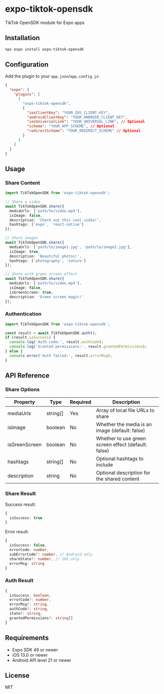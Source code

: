 # expo-tiktok-opensdk

TikTok OpenSDK module for Expo apps

## Installation

```bash
npx expo install expo-tiktok-opensdk
```

## Configuration

Add the plugin to your `app.json`/`app.config.js`:

```json
{
  "expo": {
    "plugins": [
      [
        "expo-tiktok-opensdk",
        {
          "iosClientKey": "YOUR_IOS_CLIENT_KEY",
          "androidClientKey": "YOUR_ANDROID_CLIENT_KEY",
          "iosUniversalLink": "YOUR_UNIVERSAL_LINK", // Optional
          "scheme": "YOUR_APP_SCHEME", // Optional
          "redirectScheme": "YOUR_REDIRECT_SCHEME" // Optional
        }
      ]
    ]
  }
}
```

## Usage

### Share Content

```typescript
import TikTokOpenSDK from 'expo-tiktok-opensdk';

// Share a video
await TikTokOpenSDK.share({
  mediaUrls: ['path/to/video.mp4'],
  isImage: false,
  description: 'Check out this cool video!',
  hashtags: ['expo', 'react-native']
});

// Share images
await TikTokOpenSDK.share({
  mediaUrls: ['path/to/image1.jpg', 'path/to/image2.jpg'],
  isImage: true,
  description: 'Beautiful photos!',
  hashtags: ['photography', 'nature']
});

// Share with green screen effect
await TikTokOpenSDK.share({
  mediaUrls: ['path/to/video.mp4'],
  isImage: false,
  isGreenScreen: true,
  description: 'Green screen magic!'
});
```

### Authentication

```typescript
import TikTokOpenSDK from 'expo-tiktok-opensdk';

const result = await TikTokOpenSDK.auth();
if (result.isSuccess) {
  console.log('Auth code:', result.authCode);
  console.log('Granted permissions:', result.grantedPermissions);
} else {
  console.error('Auth failed:', result.errorMsg);
}
```

## API Reference

### Share Options

| Property | Type | Required | Description |
|----------|------|----------|-------------|
| mediaUrls | string[] | Yes | Array of local file URLs to share |
| isImage | boolean | No | Whether the media is an image (default: false) |
| isGreenScreen | boolean | No | Whether to use green screen effect (default: false) |
| hashtags | string[] | No | Optional hashtags to include |
| description | string | No | Optional description for the shared content |

### Share Result

Success result:
```typescript
{
  isSuccess: true
}
```

Error result:
```typescript
{
  isSuccess: false,
  errorCode: number,
  subErrorCode?: number, // Android only
  shareState?: number, // iOS only
  errorMsg: string
}
```

### Auth Result

```typescript
{
  isSuccess: boolean,
  errorCode?: number,
  errorMsg?: string,
  authCode?: string,
  state?: string,
  grantedPermissions?: string[]
}
```

## Requirements

- Expo SDK 49 or newer
- iOS 13.0 or newer
- Android API level 21 or newer

## License

MIT
